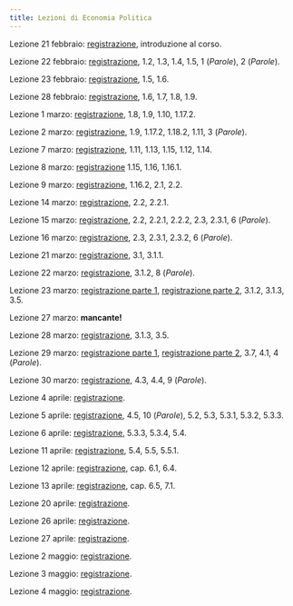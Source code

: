 ```yaml
---
title: Lezioni di Economia Politica
---
```


Lezione 21 febbraio: [registrazione](https://lp-me-lezioni.eu-central-1.linodeobjects.com/economia-politica/2022-02-21-economia-politica-lezione.mp4), introduzione al corso.

Lezione 22 febbraio: [registrazione](https://lp-me-lezioni.eu-central-1.linodeobjects.com/economia-politica/2022-02-22-economia-politica-lezione.mp4), 1.2, 1.3, 1.4, 1.5, 1 (*Parole*), 2 (*Parole*).

Lezione 23 febbraio: [registrazione](https://lp-me-lezioni.eu-central-1.linodeobjects.com/economia-politica/2022-02-23-economia-politica-lezione.mp4), 1.5, 1.6.

Lezione 28 febbraio: [registrazione](https://lp-me-lezioni.eu-central-1.linodeobjects.com/economia-politica/2022-02-28-economia-politica-lezione.mp4), 1.6, 1.7, 1.8, 1.9.

Lezione 1 marzo: [registrazione](http://lp-me-lezioni.eu-central-1.linodeobjects.com/economia-politica/2022-03-01-economia-politica-lezione.webm), 1.8, 1.9, 1.10, 1.17.2.

Lezione 2 marzo: [registrazione](http://lp-me-lezioni.eu-central-1.linodeobjects.com/economia-politica/2022-03-02-economia-politica-lezione.webm), 1.9, 1.17.2, 1.18.2, 1.11, 3 (*Parole*).

Lezione 7 marzo: [registrazione](http://lp-me-lezioni.eu-central-1.linodeobjects.com/economia-politica/2022-03-07-economia-politica-lezione.webm), 1.11, 1.13, 1.15, 1.12, 1.14.

Lezione 8 marzo: [registrazione](http://lp-me-lezioni.eu-central-1.linodeobjects.com/economia-politica/2022-03-08-economia-politica-lezione.webm) 1.15, 1.16, 1.16.1.

Lezione 9 marzo: [registrazione](http://lp-me-lezioni.eu-central-1.linodeobjects.com/economia-politica/2022-03-09-economia-politica-lezione.webm), 1.16.2, 2.1, 2.2.

Lezione 14 marzo: [registrazione](http://lp-me-lezioni.eu-central-1.linodeobjects.com/economia-politica/2022-03-14-economia-politica-lezione.webm), 2.2, 2.2.1.

Lezione 15 marzo: [registrazione](http://lp-me-lezioni.eu-central-1.linodeobjects.com/economia-politica/2022-03-15-economia-politica-lezione.webm), 2.2, 2.2.1, 2.2.2, 2.3, 2.3.1, 6 (*Parole*).

Lezione 16 marzo: [registrazione](http://lp-me-lezioni.eu-central-1.linodeobjects.com/economia-politica/2022-03-16-economia-politica-lezione.webm), 2.3, 2.3.1, 2.3.2, 6 (*Parole*).

Lezione 21 marzo: [registrazione](http://lp-me-lezioni.eu-central-1.linodeobjects.com/economia-politica/2022-03-21-economia-politica-lezione.webm), 3.1, 3.1.1.

Lezione 22 marzo: [registrazione](http://lp-me-lezioni.eu-central-1.linodeobjects.com/economia-politica/2022-03-22-economia-politica-lezione.webm), 3.1.2, 8 (*Parole*).

Lezione 23 marzo: [registrazione parte 1](http://lp-me-lezioni.eu-central-1.linodeobjects.com/economia-politica/2022-03-23-economia-politica-lezione-parziale-1.webm), [registrazione parte 2](http://lp-me-lezioni.eu-central-1.linodeobjects.com/economia-politica/2022-03-23-economia-politica-lezione-parziale-2.webm), 3.1.2, 3.1.3, 3.5.

Lezione 27 marzo: **mancante!**

Lezione 28 marzo: [registrazione](http://lp-me-lezioni.eu-central-1.linodeobjects.com/economia-politica/2022-03-28-economia-politica-lezione.webm), 3.1.3, 3.5.

Lezione 29 marzo: [registrazione parte 1](http://lp-me-lezioni.eu-central-1.linodeobjects.com/economia-politica/2022-03-29-economia-politica-lezione-parziale-1.webm), [registrazione parte 2](http://lp-me-lezioni.eu-central-1.linodeobjects.com/economia-politica/2022-03-29-economia-politica-lezione-parziale-2.webm), 3.7, 4.1, 4 (*Parole*).

Lezione 30 marzo: [registrazione](http://lp-me-lezioni.eu-central-1.linodeobjects.com/economia-politica/2022-03-30-economia-politica-lezione.mp4), 4.3, 4.4, 9 (*Parole*).

Lezione 4 aprile: [registrazione](https://lp-me-lezioni.eu-central-1.linodeobjects.com/economia-politica/2022-04-04-economia-politica-lezione.webm). 

Lezione 5 aprile: [registrazione](https://lp-me-lezioni.eu-central-1.linodeobjects.com/economia-politica/2022-04-05-economia-politica-lezione.webm), 4.5, 10 (*Parole*), 5.2, 5.3, 5.3.1, 5.3.2, 5.3.3.

Lezione 6 aprile: [registrazione](https://lp-me-lezioni.eu-central-1.linodeobjects.com/economia-politica/2022-04-06-economia-politica-lezione.webm), 5.3.3, 5.3.4, 5.4.

Lezione 11 aprile: [registrazione](https://lp-me-lezioni.eu-central-1.linodeobjects.com/economia-politica/2022-04-11-economia-politica-lezione.webm), 5.4, 5.5, 5.5.1.

Lezione 12 aprile: [registrazione](https://lp-me-lezioni.eu-central-1.linodeobjects.com/economia-politica/2022-04-12-economia-politica-lezione.webm), cap. 6.1, 6.4.

Lezione 13 aprile: [registrazione](https://lp-me-lezioni.eu-central-1.linodeobjects.com/economia-politica/2022-04-13-economia-politica-lezione-parziale.mp4), cap. 6.5, 7.1.

Lezione 20 aprile: [registrazione](https://lp-me-lezioni.eu-central-1.linodeobjects.com/economia-politica/2022-04-20-economia-politica-lezione.mp4).

Lezione 26 aprile: [registrazione](https://lp-me-lezioni.eu-central-1.linodeobjects.com/economia-politica/2022-04-26-economia-politica-lezione.mp4).

Lezione 27 aprile: [registrazione](https://lp-me-lezioni.eu-central-1.linodeobjects.com/economia-politica/2022-04-27-economia-politica-lezione.mp4).

Lezione 2 maggio: [registrazione](https://lp-me-lezioni.eu-central-1.linodeobjects.com/economia-politica/2022-05-02-economia-politica-lezione.mp4).

Lezione 3 maggio: [registrazione](https://lp-me-lezioni.eu-central-1.linodeobjects.com/economia-politica/2022-05-03-economia-politica-lezione.mp4).

Lezione 4 maggio: [registrazione](https://lp-me-lezioni.eu-central-1.linodeobjects.com/economia-politica/2022-05-04-economia-politica-lezione.mp4).

<!-- **Argomenti da ricontrollare**

* Manuale, cap. 8.6 (I sistemi di tassazione e la funzione del consumo).
* Manuale, cap. 8.7 (Il moltiplicatore dinamico della spesa pubblica e delle altre variabili esogene).
* Manuale, cap. 8.10 (Il bilancio del settore pubblico e il teorema del bilancio in pareggio in un'economia chiusa con tassazione fissa).
* Manuale, cap. 8.5 (PIL di equilibrio, risparmi e investimenti).
* Manuale, cap. 9.1 (Il tasso di interesse e la domanda di investimenti).
* Manuale, cap. 9.3 (L'equilibrio sul mercato dei beni e servizi).
* Manuale, cap. 9.4 (Il tasso di interesse e il mercato della moneta).

# Da fare

* 7 marzo: finire riassunto.
* 23, 29, 30 marzo: trovare lezioni intere.
* 31 marzo: trovare esercitazione intera.
* Caricare esercitazioni e risposte.
-->

<!--
vim: spell:spelllang=it
-->
